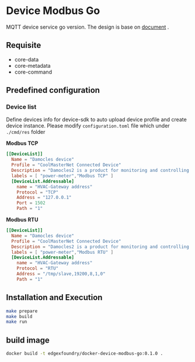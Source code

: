 # Device Modbus Go
MQTT device service go version. The design is base on [ document](https://github.com/edgexfoundry/edgex-go/blob/master/docs/examples/Ch-ExamplesMQTTDeviceService.rst) .

## Requisite
* core-data
* core-metadata
* core-command

## Predefined configuration

### Device list
Define devices info for device-sdk to auto upload device profile and create device instance. Please modify `configuration.toml` file which under `./cmd/res` folder

**Modbus TCP**
```toml
[[DeviceList]]
  Name = "Damocles device"
  Profile = "CoolMasterNet Connected Device"
  Description = "Damocles2 is a product for monitoring and controlling digital inputs and outputs over a LAN."
  labels = [ "power-meter","Modbus TCP" ]
  [DeviceList.Addressable]
    name = "HVAC-Gateway address"
    Protocol = "TCP"
    Address = "127.0.0.1"
    Port = 1502
    Path = "1"
```

**Modbus RTU**
```toml
[[DeviceList]]
  Name = "Damocles device"
  Profile = "CoolMasterNet Connected Device"
  Description = "Damocles2 is a product for monitoring and controlling digital inputs and outputs over a LAN."
  labels = [ "power-meter","Modbus RTU" ]
  [DeviceList.Addressable]
    name = "HVAC-Gateway address"
    Protocol = "RTU"
    Address = "/tmp/slave,19200,8,1,0"
    Path = "1"
```

## Installation and Execution
```bash
make prepare
make build
make run
```


## build image
```bash
docker build -t edgexfoundry/docker-device-modbus-go:0.1.0 .
```